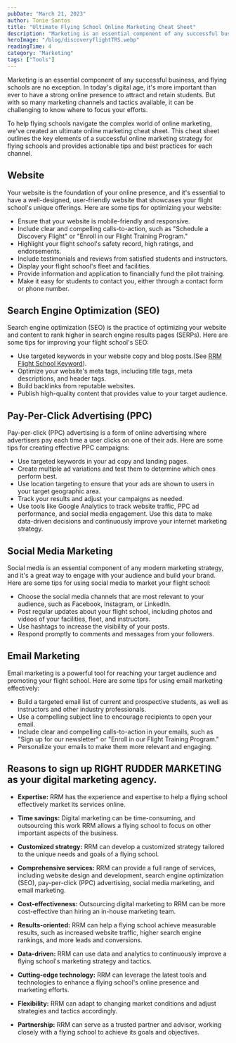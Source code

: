 ```yaml
---
pubDate: "March 21, 2023"
author: Tonie Santos
title: "Ultimate Flying School Online Marketing Cheat Sheet"
description: "Marketing is an essential component of any successful business, and flying schools are no exception. In today's digital age, it's more important than ever to have a strong online presence to attract and retain students. But with so many marketing channels and tactics available, it can be challenging to know where to focus your efforts."
heroImage: "/blog/discoveryflightTRS.webp"
readingTime: 4
category: "Marketing"
tags: ["Tools"]
---
```


Marketing is an essential component of any successful business, and flying schools are no exception. In today's digital age, it's more important than ever to have a strong online presence to attract and retain students. But with so many marketing channels and tactics available, it can be challenging to know where to focus your efforts.

To help flying schools navigate the complex world of online marketing, we've created an ultimate online marketing cheat sheet. This cheat sheet outlines the key elements of a successful online marketing strategy for flying schools and provides actionable tips and best practices for each channel.

## Website

Your website is the foundation of your online presence, and it's essential to have a well-designed, user-friendly website that showcases your flight school's unique offerings. Here are some tips for optimizing your website:

- Ensure that your website is mobile-friendly and responsive.
- Include clear and compelling calls-to-action, such as "Schedule a Discovery Flight" or "Enroll in our Flight Training Program."
- Highlight your flight school's safety record, high ratings, and endorsements.
- Include testimonials and reviews from satisfied students and instructors.
- Display your flight school's fleet and facilities.
- Provide information and application to financially fund the pilot training.
- Make it easy for students to contact you, either through a contact form or phone number.

## Search Engine Optimization (SEO)

Search engine optimization (SEO) is the practice of optimizing your website and content to rank higher in search engine results pages (SERPs). Here are some tips for improving your flight school's SEO:

- Use targeted keywords in your website copy and blog posts.(See [RRM Flight School Keyword](https://rightruddermarketing.com/http:/learn/flight-school-keywords)).
- Optimize your website's meta tags, including title tags, meta descriptions, and header tags.
- Build backlinks from reputable websites.
- Publish high-quality content that provides value to your target audience.

## Pay-Per-Click Advertising (PPC)

Pay-per-click (PPC) advertising is a form of online advertising where advertisers pay each time a user clicks on one of their ads. Here are some tips for creating effective PPC campaigns:

- Use targeted keywords in your ad copy and landing pages.
- Create multiple ad variations and test them to determine which ones perform best.
- Use location targeting to ensure that your ads are shown to users in your target geographic area.
- Track your results and adjust your campaigns as needed.
- Use tools like Google Analytics to track website traffic, PPC ad performance, and social media engagement. Use this data to make data-driven decisions and continuously improve your internet marketing strategy.

## Social Media Marketing

Social media is an essential component of any modern marketing strategy, and it's a great way to engage with your audience and build your brand. Here are some tips for using social media to market your flight school:

- Choose the social media channels that are most relevant to your audience, such as Facebook,
  Instagram, or LinkedIn.
- Post regular updates about your flight school, including photos and videos of your facilities, fleet, and instructors.
- Use hashtags to increase the visibility of your posts.
- Respond promptly to comments and messages from your followers.

## Email Marketing

Email marketing is a powerful tool for reaching your target audience and promoting your flight school. Here are some tips for using email marketing effectively:

- Build a targeted email list of current and prospective students, as well as instructors and other industry professionals.
- Use a compelling subject line to encourage recipients to open your email.
- Include clear and compelling calls-to-action in your emails, such as "Sign up for our newsletter" or "Enroll in our Flight Training Program."
- Personalize your emails to make them more relevant and engaging.

## Reasons to sign up RIGHT RUDDER MARKETING as your digital marketing agency.

- **Expertise:** RRM has the experience and expertise to help a flying school effectively market its services online.

- **Time savings:** Digital marketing can be time-consuming, and outsourcing this work RRM allows a flying school to focus on other important aspects of the business.

- **Customized strategy:** RRM can develop a customized strategy tailored to the unique needs and goals of a flying school.

- **Comprehensive services:** RRM can provide a full range of services, including website design and development, search engine optimization (SEO), pay-per-click (PPC) advertising, social media marketing, and email marketing.

- **Cost-effectiveness:** Outsourcing digital marketing to RRM can be more cost-effective than hiring an in-house marketing team.

- **Results-oriented:** RRM can help a flying school achieve measurable results, such as increased website traffic, higher search engine rankings, and more leads and conversions.

- **Data-driven:** RRM can use data and analytics to continuously improve a flying school's marketing strategy and tactics.

- **Cutting-edge technology:** RRM can leverage the latest tools and technologies to enhance a flying school's online presence and marketing efforts.

- **Flexibility:** RRM can adapt to changing market conditions and adjust strategies and tactics accordingly.

- **Partnership:** RRM can serve as a trusted partner and advisor, working closely with a flying school to achieve its goals and objectives.
